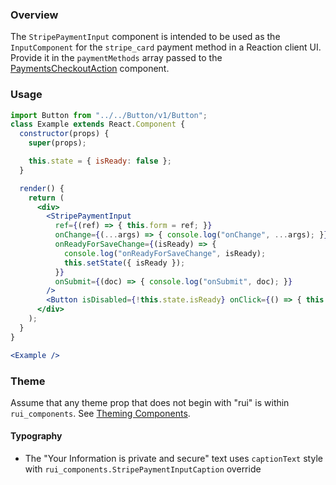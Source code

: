 ### Overview

The `StripePaymentInput` component is intended to be used as the `InputComponent` for the `stripe_card` payment method in a Reaction client UI. Provide it in the `paymentMethods` array passed to the [PaymentsCheckoutAction](./#!/PaymentsCheckoutAction) component.

### Usage

```jsx
import Button from "../../Button/v1/Button";
class Example extends React.Component {
  constructor(props) {
    super(props);

    this.state = { isReady: false };
  }

  render() {
    return (
      <div>
        <StripePaymentInput
          ref={(ref) => { this.form = ref; }}
          onChange={(...args) => { console.log("onChange", ...args); }}
          onReadyForSaveChange={(isReady) => {
            console.log("onReadyForSaveChange", isReady);
            this.setState({ isReady });
          }}
          onSubmit={(doc) => { console.log("onSubmit", doc); }}
        />
        <Button isDisabled={!this.state.isReady} onClick={() => { this.form.submit(); }}>Submit</Button>
      </div>
    );
  }
}

<Example />
```

### Theme

Assume that any theme prop that does not begin with "rui" is within `rui_components`. See [Theming Components](./#!/Theming%20Components).

#### Typography

- The "Your Information is private and secure" text uses `captionText` style with `rui_components.StripePaymentInputCaption` override
